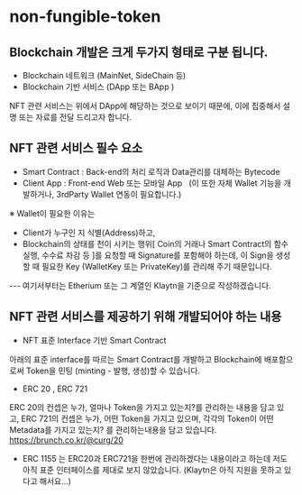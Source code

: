 # non-fungible-token

## Blockchain 개발은 크게 두가지 형태로 구분 됩니다. 
- Blockchain 네트워크 (MainNet, SideChain 등)
- Blockchain 기반 서비스 (DApp 또는 BApp )

NFT 관련 서비스는 위에서 DApp에 해당하는 것으로 보이기 때문에, 이에 집중해서 설명 또는 자료를 전달 드리고자 합니다.

## NFT 관련 서비스 필수 요소
- Smart Contract : Back-end의 처리 로직과 Data관리를 대체하는 Bytecode
- Client App : Front-end Web 또는 모바일 App
  (이 또한 자체 Wallet 기능을 개발하거나, 3rdParty Wallet 연동이 필요합니다.)
  
※ Wallet이 필요한 이유는
  - Client가 누구인 지 식별(Address)하고,
  - Blockchain의 상태를 천이 시키는 행위[ Coin의 거래나 Smart Contract의 함수 실행, 수수료 차감 등 ]를 요청할 때 Signature를 포함해야 하는데, 이 Sign을 생성할 때 필요한 Key (WalletKey 또는 PrivateKey)를 관리해 주기 때문입니다.
  
  
--- 여기서부터는 Etherium 또는 그 계열인 Klaytn을 기준으로 작성하겠습니다.
## NFT 관련 서비스를 제공하기 위해 개발되어야 하는 내용
- NFT 표준 Interface 기반 Smart Contract

아래의 표준 interface를 따르는 Smart Contract를 개발하고 Blockchain에 배포함으로써 Token을 민팅 (minting - 발행, 생성)할 수 있습니다.

  - ERC 20 , ERC 721

ERC 20의 컨셉은 누가, 얼마나 Token을 가지고 있는지?를 관리하는 내용을 담고 있고,
ERC 721의 컨셉은 누가, 어떤 Token을 가지고 있으며, 각각의 Token이 어떤 Metadata를 가지고 있는지? 를 관리하는내용을 담고 있습니다.
https://brunch.co.kr/@curg/20

  - ERC 1155 는 ERC20과 ERC721을 한번에 관리하겠다는 내용이라고 하는데 저도 아직 표준 인터페이스를 제대로 보지 않았습니다. (Klaytn은 아직 지원을 못하고 있다고 해서요...) 
  


